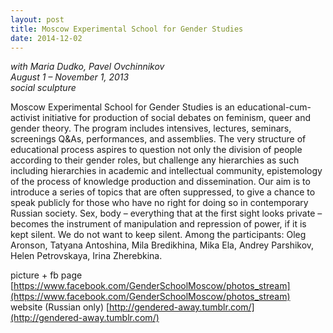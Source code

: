 ```yaml
---
layout: post
title: Moscow Experimental School for Gender Studies
date: 2014-12-02
---
```

*with Maria Dudko, Pavel Ovchinnikov   
August 1 – November 1, 2013    
social sculpture*

Moscow Experimental School for Gender Studies is an educational-cum-activist initiative for production of social debates on feminism, queer and gender theory. The program includes intensives, lectures, seminars, screenings Q&As, performances, and assemblies. The very structure of educational process aspires to question not only the division of people according to their gender roles, but challenge any hierarchies as such including hierarchies in academic and intellectual community, epistemology of the process of knowledge production and dissemination. Our aim is to introduce a series of topics that are often suppressed, to give a chance to speak publicly for those who have no right for doing so in contemporary Russian society. Sex, body – everything that at the first sight looks private – becomes the instrument of manipulation and repression of power, if it is kept silent. We do not want to keep silent. Among the participants: Oleg Aronson, Tatyana Antoshina, Mila Bredikhina, Mika Ela, Andrey Parshikov, Helen Petrovskaya, Irina Zherebkina.

picture + fb page [https://www.facebook.com/GenderSchoolMoscow/photos_stream](https://www.facebook.com/GenderSchoolMoscow/photos_stream)    
website (Russian only) [http://gendered-away.tumblr.com/](http://gendered-away.tumblr.com/)
